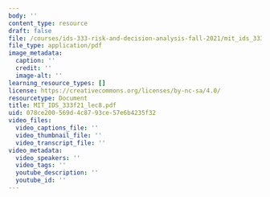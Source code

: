 ```yaml
---
body: ''
content_type: resource
draft: false
file: /courses/ids-333-risk-and-decision-analysis-fall-2021/mit_ids_333f21_lec8.pdf
file_type: application/pdf
image_metadata:
  caption: ''
  credit: ''
  image-alt: ''
learning_resource_types: []
license: https://creativecommons.org/licenses/by-nc-sa/4.0/
resourcetype: Document
title: MIT_IDS_333f21_lec8.pdf
uid: 078ce200-569d-4c87-93ce-57e6b4235f32
video_files:
  video_captions_file: ''
  video_thumbnail_file: ''
  video_transcript_file: ''
video_metadata:
  video_speakers: ''
  video_tags: ''
  youtube_description: ''
  youtube_id: ''
---
```

